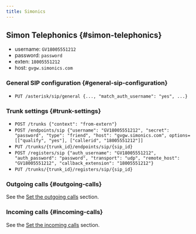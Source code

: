 ```yaml
---
title: Simonics
---
```


## Simon Telephonics {#simon-telephonics}

- username: `GV18005551212`
- password: `password`
- exten: `18005551212`
- host: `gvgw.simonics.com`

### General SIP configuration {#general-sip-configuration}

- `PUT /asterisk/sip/general {..., "match_auth_username": "yes", ...}`

### Trunk settings {#trunk-settings}

- `POST /trunks {"context": "from-extern"}`
- `POST /endpoints/sip {"username": "GV18005551212", "secret": "password", "type": "friend", "host": "gvgw.simonics.com", options=[["qualify", "yes"], ["callerid", "18005551212"]]`
- `PUT /trunks/{trunk_id}/endpoints/sip/{sip_id}`
- `POST /registers/sip {"auth_username": "GV18005551212", "auth_password": "password", "transport": "udp", "remote_host": "GV18005551212", "callback_extension": "18005551212"}`
- `PUT /trunks/{trunk_id}/registers/sip/{sip_id}`

### Outgoing calls {#outgoing-calls}

See the
[Set the outgoing calls](/uc-doc/administration/interconnections/xivo_with_voip_provider#voip-provider-outcall)
section.

### Incoming calls {#incoming-calls}

See the
[Set the incoming calls](/uc-doc/administration/interconnections/xivo_with_voip_provider#voip-provider-incall)
section.
